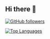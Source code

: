 ## Hi there 👋

<!--
**Jiraroth/Jiraroth** is a ✨ _special_ ✨ repository because its `README.md` (this file) appears on your GitHub profile.

Here are some ideas to get you started:

- 🔭 I’m currently working on ...
- 🌱 I’m currently learning ...
- 👯 I’m looking to collaborate on ...
- 🤔 I’m looking for help with ...
- 💬 Ask me about ...
- 📫 How to reach me: ...
- 😄 Pronouns: ...
- ⚡ Fun fact: ...
-->
[![GitHub followers](https://github-readme-stats-git-master-jiraroths-projects.vercel.app/api?username=Jiraroth&show_icons=true&count_private=true)](https://github.com/Jiraroth)

[![Top Languages](https://github-readme-stats-git-master-jiraroths-projects.vercel.app/api/top-langs?username=Jiraroth&layout=compact)](https://github.com/Jiraroth)



